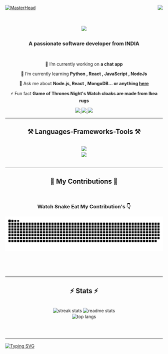[![MasterHead](https://mir-s3-cdn-cf.behance.net/project_modules/fs/54b6c068097599.5b50bca476b9b.gif)](https://rishavchanda.io)
<img align="right" src="https://visitor-badge.laobi.icu/badge?page_id=AmbrishShukla.AmbrishShukla" />

<h1 align="center">
    <img src="https://readme-typing-svg.herokuapp.com/?font=Righteous&size=35&center=true&vCenter=true&width=500&height=70&duration=4000&lines=Hi+There!+👋;+I'm+Ambrish+Shukla!;" />
</h1>

<h3 align="center">A passionate software developer from INDIA</h3>

<br/>

<div align="center">
 
 🔭 I’m currently working on **a chat app**
 
 🌱 I’m currently learning **Python , React , JavaScript , NodeJs**

 💬 Ask me about **Node.js, React , MongoDB... or anything [here](https://github.com/AmbrishShukla/AmbrishShukla/issues)**

 ⚡ Fun fact **Game of Thrones Night's Watch cloaks are made from Ikea rugs**
 
 </div>
 
<div align="center"> 
  <a href="6238ambrishshukla@gmail.com">
    <img src="https://img.shields.io/badge/Gmail-333333?style=for-the-badge&logo=gmail&logoColor=red" />
  </a>
  <a href="https://www.linkedin.com/in/ambrish-shukla-64b67121a/" target="_blank">
    <img src="https://img.shields.io/badge/LinkedIn-0077B5?style=for-the-badge&logo=linkedin&logoColor=white" target="_blank" />
  </a>
  <a href="https://github.com/AmbrishShukla" target="_blank">
     <img src="https://img.shields.io/badge/Portfolio-FF5722?style=for-the-badge&logo=todoist&logoColor=white" target="_blank" /> <!-- sqlite, safari, google-chrome are other good icon options -->
  </a>
</div>

 <hr/>
 
<h2 align="center">⚒️ Languages-Frameworks-Tools ⚒️</h2>
<br/>
<div align="center">
    <img src="https://skillicons.dev/icons?i=nodejs,github,python,javascript,typescript,express,mongodb,c,cpp,java,Python" /><br>
    <img src="https://skillicons.dev/icons?i=react,c,cpp,bootstrap,mui,mysql,html,css,vscode,git" />
</div>

<br/>
<hr/>

<div align="center">
  <h2>🐍 My Contributions 🐍</h2>
  <br>
    <h3> Watch Snake Eat My Contribution's 👇</h3>
  <img alt="snake eating my contributions" src="https://raw.githubusercontent.com/Ambrishshukla/AmbrishShukla/output/github-contribution-grid-snake.svg" />
  
  <br/><br/><br/>
</div>

<hr/>

<h2 align="center">⚡ Stats ⚡</h2>
<br>
<div align=center>
  <img width=390 height="200" src="https://streak-stats.demolab.com/?user=AmbrishShukla&count_private=false&theme=react&border_radius=10" alt="streak stats"/>
  <img width=390 height="200" src="https://github-readme-stats-salesp07.vercel.app/api?username=ambrishshukla&count_private=false&show_icons=true&theme=react&rank_icon=github&border_radius=10" alt="readme stats" />
  <br/>
  <img width=325 height="200" align="center" src="https://github-readme-stats.vercel.app/api/top-langs/?username=ambrishshukla&hide=HTML&langs_count=8&layout=compact&theme=react&border_radius=10&size_weight=0.5&count_weight=0.5&exclude_repo=github-readme-stats" alt="top langs" />
</div>

<br/><br/>
<hr/>

[![Typing SVG](https://readme-typing-svg.demolab.com?font=Fira+Code&pause=1000&center=true&width=435&lines=Thanks+for+visiting+%E2%9C%8C%EF%B8%8F;Shoot+me+a+message+on+Linkedin+%E2%9C%85;Always+Ready+For+collaboration+%F0%9F%98%8A)](https://git.io/typing-svg)

<br/>

